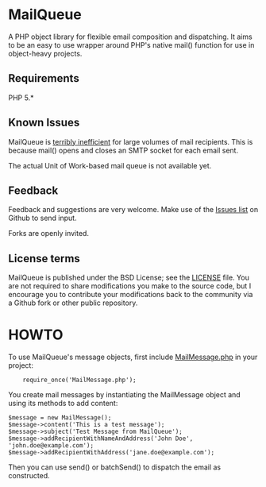 MailQueue
=========
A PHP object library for flexible email composition and dispatching. It aims to be an easy to use wrapper around PHP's native mail() function for use in object-heavy projects.

Requirements
------------
PHP 5.*

Known Issues
------------
MailQueue is [terribly inefficient](http://php.net/manual/en/function.mail.php) for large volumes of mail recipients.  This is because mail() opens and closes an SMTP socket for each email sent.

The actual Unit of Work-based mail queue is not available yet.

Feedback
--------
Feedback and suggestions are very welcome.  Make use of the [Issues list](http://github.com/dsibilly/mailqueue/issues) on Github to send input.

Forks are openly invited.

License terms
-------------
MailQueue is published under the BSD License; see the [LICENSE](LICENSE) file. You are not required to share modifications you make to the source code, but I encourage you to contribute your modifications back to the community via a Github fork or other public repository.

HOWTO
=====
To use MailQueue's message objects, first include [MailMessage.php](MailMessage.php) in your project:

		require_once('MailMessage.php');
		
You create mail messages by instantiating the MailMessage object and using its methods to add content:

    $message = new MailMessage();
    $message->content('This is a test message');
    $message->subject('Test Message from MailQueue');
    $message->addRecipientWithNameAndAddress('John Doe', 'john.doe@example.com');
    $message->addRecipientWithAddress('jane.doe@example.com');

Then you can use send() or batchSend() to dispatch the email as constructed.
